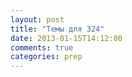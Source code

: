 ```yaml
---
layout: post
title: "Темы для 324"
date: 2013-01-15T14:12:00
comments: true
categories: prep
---
```

